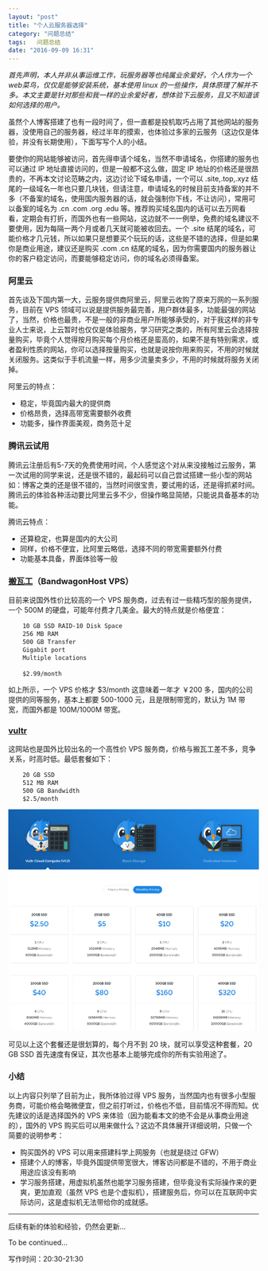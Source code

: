 ```yaml
---
layout: "post"
title: "个人云服务器选择"
category: "问题总结"
tags:   问题总结
date: "2016-09-09 16:31"
---
```


*首先声明，本人并非从事运维工作，玩服务器等也纯属业余爱好，个人作为一个web菜鸟，仅仅是能够安装系统，基本使用 linux 的一些操作，具体原理了解并不多。本文主要是针对那些和我一样的业余爱好者，想体验下云服务，且又不知道该如何选择的用户。*

虽然个人博客搭建了也有一段时间了，但一直都是投机取巧占用了其他网站的服务器，没使用自己的服务器，经过半年的摸索，也体验过多家的云服务（这边仅是体验，并没有长期使用），下面写写个人的小结。

要使你的网站能够被访问，首先得申请个域名，当然不申请域名，你搭建的服务也可以通过 IP 地址直接访问的，但是一般都不这么做，固定 IP 地址的价格还是很昂贵的，不再本文讨论范畴之内，这边讨论下域名申请，一个可以 .site,.top,.xyz 结尾的一级域名一年也只要几块钱，但请注意，申请域名的时候目前支持备案的并不多（不备案的域名，使用国内服务器的话，就会强制你下线，不让访问），常用可以备案的域名为 .cn .com .org .edu 等。推荐购买域名国内的话可以去万网看看，定期会有打折，而国外也有一些网站，这边就不一一例举，免费的域名建议不要使用，因为每隔一两个月或者几天就可能被收回去。一个 .site 结尾的域名，可能价格才几元钱，所以如果只是想要买个玩玩的话，这些是不错的选择，但是如果你是商业用途，建议还是购买 .com .cn 结尾的域名，因为你需要国内的服务器让你的客户稳定访问，而要能够稳定访问，你的域名必须得备案。

### 阿里云

首先谈及下国内第一大，云服务提供商阿里云，阿里云收购了原来万网的一系列服务，目前在 VPS 领域可以说是提供服务最完善，用户群体最多，功能最强的网站了，当然，价格也最贵，不是一般的非商业用户所能够承受的，对于我这样的非专业人士来说，上云暂时也仅仅是体验服务，学习研究之类的，所有阿里云会选择按量购买，毕竟个人觉得按月购买每个月价格还是蛮高的，如果不是有特别需求，或者盈利性质的网站，你可以选择按量购买，也就是说按你用来购买，不用的时候就关闭服务。这类似于手机流量一样，用多少流量卖多少，不用的时候就将服务关闭掉。

阿里云的特点：
- 稳定，毕竟国内最大的提供商
- 价格昂贵，选择高带宽需要额外收费
- 功能多，操作界面美观，商务范十足


### 腾讯云试用

腾讯云注册后有5-7天的免费使用时间，个人感觉这个对从来没接触过云服务，第一次试用的同学来说，还是很不错的，最起码可以自己尝试搭建一些小型的网站如：博客之类的还是很不错的，当然时间很宝贵，要试用的话，还是得抓紧时间。腾讯云的体验各种活动要比阿里云多不少，但操作略显简陋，只能说具备基本的功能。

腾讯云特点：
- 还算稳定，也算是国内的大公司
- 同样，价格不便宜，比阿里云略低，选择不同的带宽需要额外付费
- 功能基本具备，界面体验等一般

<!-- more -->

### [搬瓦工](https://bwh1.net/)（BandwagonHost VPS）

目前来说国外性价比较高的一个 VPS 服务商，过去有过一些精巧型的服务提供，一个 500M 的硬盘，可能年付费才几美金。最大的特点就是价格便宜：

```
	10 GB SSD RAID-10 Disk Space
	256 MB RAM
	500 GB Transfer
	Gigabit port
	Multiple locations

	$2.99/month
```

如上所示，一个 VPS 价格才 $3/month 这意味着一年才 ￥200 多，国内的公司提供的同等服务，基本上都要 500-1000 元，且是限制带宽的，默认为 1M 带宽，而国外都是 100M/1000M 带宽。

### [vultr](https://www.vultr.com/pricing/)

这网站也是国外比较出名的一个高性价 VPS 服务商，价格与搬瓦工差不多，竞争关系，时高时低。最低套餐如下：

```
	20 GB SSD
	512 MB RAM
	500 GB Bandwidth
	$2.5/month
```

![](https://raw.githubusercontent.com/noparkinghere/noparkinghere.github.io/master/img/2016-09-09-个人云服务器选择/1.png)


可见以上这个套餐还是很划算的，每个月不到 20 块，就可以享受这种套餐，20 GB SSD 首先速度有保证，其次也基本上能够完成你的所有实验用途了。

### 小结

以上内容只列举了目前为止，我所体验过得 VPS 服务，当然国内也有很多小型服务商，可能价格会略微便宜，但之前打听过，价格也不低，目前情况不得而知。优先建议的话是选择国外的 VPS 来体验（因为能看本文的绝不会是从事商业用途的），国外的 VPS 购买后可以用来做什么？这边不具体展开详细说明，只做一个简要的说明参考：

- 购买国外的 VPS 可以用来搭建科学上网服务（也就是绕过 GFW）
- 搭建个人的博客，毕竟外国提供带宽很大，博客访问都是不错的，不用于商业用途应该没有影响
- 学习服务搭建，用虚拟机虽然也能学习服务搭建，但毕竟没有实际操作来的更爽，更加直观（虽然 VPS 也是个虚拟机），搭建服务后，你可以在互联网中实际访问，这是虚拟机无法带给你的成就感。

***

后续有新的体验和经验，仍然会更新...

To be continued...


写作时间：20:30-21:30
